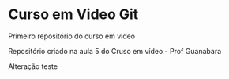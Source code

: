 # Curso em Video Git
 Primeiro repositório do curso em video 

 Repositório criado na aula 5 do Cruso em vídeo - Prof Guanabara
 
Alteração teste
